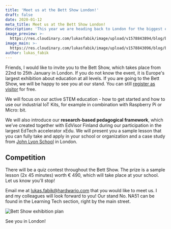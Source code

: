 ```yaml
---
title: 'Meet us at the Bett Show London!'
draft: false
date: 2020-01-12
meta_title: Meet us at the Bett Show London!
description: 'This year we are heading back to London for the biggest education exhibition - Bett Show. Are you going too? We will focus on our active STEM education - how to get started and how to use our industrial IoT Kits, for example in combination with Raspberry Pi or Micro: bit.'
image_preview: >-
  https://res.cloudinary.com/lukasfabik/image/upload/v1578843894/blog/bett-show-2020/1080x1080_Bett_Visit-us_3.png
image_main: >-
  https://res.cloudinary.com/lukasfabik/image/upload/v1578843096/blog/bett-show-2020/bett-wide.png
author: lukas_fabik
---
```


Friends, I would like to invite you to the Bett Show, which takes place from 22nd to 25th January in London. If you do not know the event, it is Europe's largest exhibition about education at all levels. If you are going to the Bett Show, we will be happy to see you at our stand. You can still [register as visitor](https://www.bettshow.com/visiting-bett/bett-2020-visitor-registration) for free.


We will focus on our active STEM education - how to get started and how to use our industrial IoT Kits, for example in combination with Raspberry Pi or Micro: bit.

We will also introduce our **research-based pedagogical framework**, which we’ve created together with EdVisor Finland during our participation in the largest EdTech accelerator xEdu. We will present you a sample lesson that you can fully take and apply in your school or organization and a case study from [John Lyon School](https://www.johnlyon.org) in London.

## Competition

There will be a quiz contest throughout the Bett Show. The prize is a sample lesson (2x 45 minutes) worth € 490, which will take place at your school.
Let us know you'll stop!

Email me at [lukas.fabik@hardwario.com](mailto:lukas.fabik@hardwario.com) that you would like to meet us. I and my colleagues will look forward to you! Our stand No. NA51 can be found in the Learning Tech section, right by the main street.


![Bett Show exhibition plan](https://res.cloudinary.com/lukasfabik/image/upload/v1578842711/blog/bett-show-2020/bett-hw.png)

See you in London!
